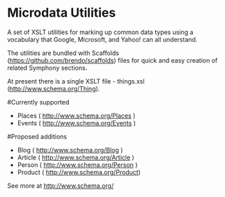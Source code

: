 # Microdata Utilities

A set of XSLT utilities for marking up common data types using a vocabulary that Google, Microsoft, and Yahoo! can all understand. 

The utilities are bundled with Scaffolds (https://github.com/brendo/scaffolds) files for quick and easy creation of related Symphony sections. 

At present there is a single XSLT file - things.xsl (http://www.schema.org/Thing).

#Currently supported

* Places ( http://www.schema.org/Places )
* Events ( http://www.schema.org/Events )

#Proposed additions

* Blog ( http://www.schema.org/Blog )
* Article ( http://www.schema.org/Article )
* Person ( http://www.schema.org/Person )
* Product ( http://www.schema.org/Product)

See more at http://www.schema.org/


